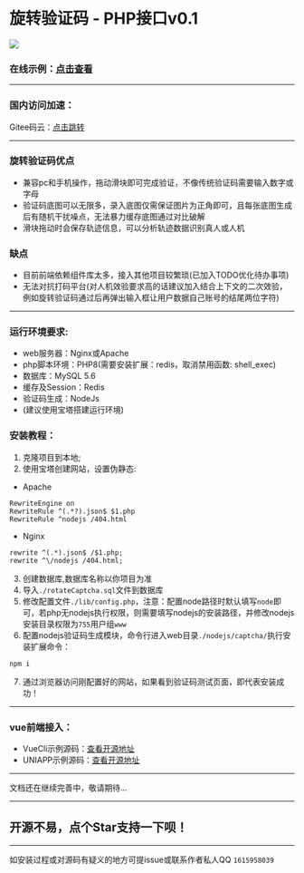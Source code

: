 # 旋转验证码 - PHP接口v0.1
![](https://s3.bmp.ovh/imgs/2021/10/5782d8b3cbde6179.png)
### 在线示例：[点击查看](http://rotatecaptcha.demo.api0.cn/)
****
### 国内访问加速：
Gitee码云：[点击跳转](https://gitee.com/t1zf/rotateCaptcha/)
**** 
### 旋转验证码优点
- 兼容pc和手机操作，拖动滑块即可完成验证，不像传统验证码需要输入数字或字母
- 验证码底图可以无限多，录入底图仅需保证图片为正角即可，且每张底图生成后有随机干扰噪点，无法暴力缓存底图通过对比破解
- 滑块拖动时会保存轨迹信息，可以分析轨迹数据识别真人或人机
### 缺点
- 目前前端依赖组件库太多，接入其他项目较繁琐(已加入TODO优化待办事项)
- 无法对抗打码平台(对人机效验要求高的话建议加入结合上下文的二次效验，例如旋转验证码通过后再弹出输入框让用户数据自己账号的结尾两位字符)
****
### 运行环境要求:
- web服务器：Nginx或Apache
- php脚本环境：PHP8(需要安装扩展：redis，取消禁用函数: shell_exec)
- 数据库：MySQL 5.6
- 缓存及Session：Redis
- 验证码生成：NodeJs
- (建议使用宝塔搭建运行环境)
### 安装教程：
1. 克隆项目到本地;
2. 使用宝塔创建网站，设置伪静态:
- Apache
```
RewriteEngine on
RewriteRule ^(.*?).json$ $1.php
RewriteRule ^nodejs /404.html
```
- Nginx
```
rewrite ^(.*).json$ /$1.php;
rewrite ^\/nodejs /404.html;
```
3. 创建数据库,数据库名称以你项目为准
4. 导入`./rotateCaptcha.sql`文件到数据库
5. 修改配置文件`./lib/config.php`，注意：配置node路径时默认填写`node`即可，若php无nodejs执行权限，则需要填写nodejs的安装路径，并修改nodejs安装目录权限为`755`用户组`www`
6. 配置nodejs验证码生成模块，命令行进入web目录`./nodejs/captcha/`执行安装扩展命令：
```
npm i
```
7. 通过浏览器访问刚配置好的网站，如果看到验证码测试页面，即代表安装成功！
****
### vue前端接入：
- VueCli示例源码：[查看开源地址](https://github.com/1615958039/rotateCaptcha_vuecli)
- UNIAPP示例源码：[查看开源地址](https://github.com/1615958039/rotateCaptcha_uniapp)
****
文档还在继续完善中，敬请期待...
****
## 开源不易，点个Star支持一下呗！
****
如安装过程或对源码有疑义的地方可提issue或联系作者私人QQ `1615958039`


